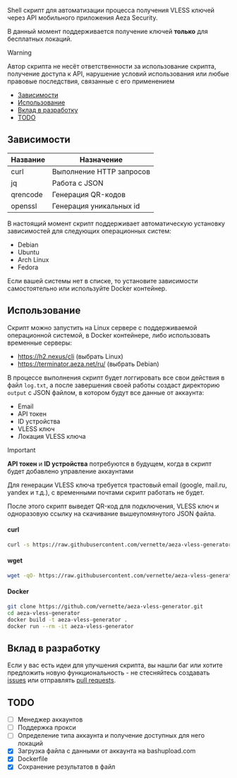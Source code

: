 Shell скрипт для автоматизации процесса получения VLESS ключей через API мобильного приложения Aeza Security.

В данный момент поддерживается получение ключей **только** для бесплатных локаций.

> [!WARNING]
> Автор скрипта не несёт ответственности за использование скрипта, получение доступа к API, нарушение условий использования или любые правовые последствия, связанные с его применением

- [Зависимости](#зависимости)
- [Использование](#использование)
- [Вклад в разработку](#вклад-в-разработку)
- [TODO](#todo)

## Зависимости

| Название | Назначение               |
| -------- | ------------------------ |
| curl     | Выполнение HTTP запросов |
| jq       | Работа с JSON            |
| qrencode | Генерация QR-кодов       |
| openssl  | Генерация уникальных id  |

В настоящий момент скрипт поддерживает автоматическую установку зависимостей для следующих операционных систем:

- Debian
- Ubuntu
- Arch Linux
- Fedora

Если вашей системы нет в списке, то установите зависимости самостоятельно или используйте Docker контейнер.

## Использование

Скрипт можно запустить на Linux сервере с поддерживаемой операционной системой, в Docker контейнере, либо использовать временные серверы:

- https://h2.nexus/cli (выбрать Linux)
- https://terminator.aeza.net/ru/ (выбрать Debian)

В процессе выполнения скрипт будет логгировать все свои действия в файл `log.txt`, а после завершения своей работы создаст директорию `output` с JSON файлом, в котором будут все данные от аккаунта:

- Email
- API токен
- ID устройства
- VLESS ключ
- Локация VLESS ключа

> [!IMPORTANT]
> **API токен** и **ID устройства** потребуются в будущем, когда в скрипт будет добавлено управление аккаунтами

Для генерации VLESS ключа требуется трастовый email (google, mail.ru, yandex и т.д.), с временными почтами скрипт работать не будет.

После этого скрипт выведет QR-код для подключения, VLESS ключ и одноразовую ссылку на скачивание вышеупомянутого JSON файла.

#### curl

```bash
curl -s https://raw.githubusercontent.com/vernette/aeza-vless-generator/master/aeza-vless-generator.sh | bash
```

#### wget

```bash
wget -qO- https://raw.githubusercontent.com/vernette/aeza-vless-generator/master/aeza-vless-generator.sh | bash
```

#### Docker

```bash
git clone https://github.com/vernette/aeza-vless-generator.git
cd aeza-vless-generator
docker build -t aeza-vless-generator .
docker run --rm -it aeza-vless-generator
```

## Вклад в разработку

Если у вас есть идеи для улучшения скрипта, вы нашли баг или хотите предложить новую функциональность - не стесняйтесь создавать [issues](https://github.com/vernette/aeza-vless-generator/issues) или отправлять [pull requests](https://github.com/vernette/aeza-vless-generator/pulls).

## TODO

- [ ] Менеджер аккаунтов
- [ ] Поддержка прокси
- [ ] Определение типа аккаунта и получение доступных для него локаций
- [x] Загрузка файла с данными от аккаунта на bashupload.com
- [x] Dockerfile
- [x] Сохранение результатов в файл
